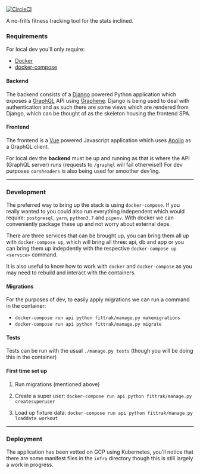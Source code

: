 [![CircleCI](https://circleci.com/gh/tsoporan/fittrak/tree/master.svg?style=svg)](https://circleci.com/gh/tsoporan/fittrak/tree/master)

A no-frills fitness tracking tool for the stats inclined.

### Requirements

For local dev you'll only require:

- [Docker](https://www.docker.com/)
- [docker-compose](https://docs.docker.com/compose/)

#### Backend

The backend consists of a [Django](https://www.djangoproject.com/) powered Python application which exposes
a [GraphQL](https://graphql.org/learn/) API using [Graphene](http://graphene-python.org/). Django is being used to deal with
authentication and as such there are some views which are rendered from Django,
which can be thought of as the skeleton housing the frontend SPA.

#### Frontend

The frontend is a [Vue](https://vuejs.org/) powered Javascript application which uses [Apollo](https://www.apollographql.com/) as a GraphQL
client.

For local dev the **backend** must be up and running as that is where the API (GraphQL server) runs (requests to
`/graphql` will fail otherwise!) For dev purposes `corsheaders` is also being used for smoother
dev'ing.

---

### Development

The preferred way to bring up the stack is using `docker-compose`. If you really wanted to you
could also run everything independent which would require: `postgresql`, `yarn`, `python3.7` and `pipenv`.
With docker we can conveniently package these up and not worry about external deps.


There are three services that can be brought up, you can bring them all up with `docker-compose up`, 
which will bring all three: api, db and app or you can bring them up indepdently with the
respective `docker-compose up <service>` command.

It is also useful to know how to work with `docker` and `docker-compose` as you may need to rebuild 
and interact with the containers. 

#### Migrations

For the purposes of dev, to easily apply migrations we can run a command in the container:

- `docker-compose run api python fittrak/manage.py makemigrations`
- `docker-compose run api python fittrak/manage.py migrate`

#### Tests

Tests can be run with the usual `./manage.py tests` (though you will be doing this in the container)

#### First time set up

1. Run migrations (mentioned above)

2. Create a super user: `docker-compose run api python fittrak/manage.py createsuperuser`

3. Load up fixture data: `docker-compose run api python fittrak/manage.py loaddata workout`

---

### Deployment

The application has been vetted on GCP using Kubernetes, you'll notice that there are some manifest
files in the `infra` directory though this is still largely a work in progress.
